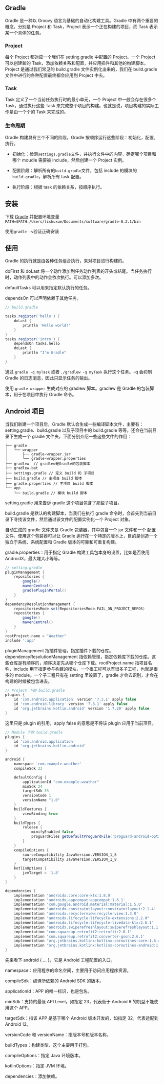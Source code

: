 ## Gradle

Gradle 是一种以 Groovy 语言为基础的自动化构建工具。Gradle 中有两个重要的概念，分别是 Project 和 Task，Project 表示一个正在构建的项目，而 Task 表示某一个具体的任务。

### Project

每个 Project 都对应一个我们在 setting.gradle 中配置的 Project。一个 Project 可以创建新的 Task，添加依赖关系和配置，并应用插件和其他的构建脚本。Project 是通过我们常见的 build.gradle 文件实例化出来的，我们在 build.gradle 文件中进行的各种配置最终都会应用到 Project 中去。

### Task

Task 定义了一个当前任务执行时的最小单元，一个 Project 中一般会存在很多个 Task，通过执行这些 Task 来完成整个项目的构建。也就是说，项目构建的实际工作是由一个个的 Task 来完成的。

### 生命周期

Gradle 构建具有三个不同的阶段。Gradle 按顺序运行这些阶段：初始化，配置，执行。

- 初始化：检测`settings.gradle`文件，并执行文件中的内容，确定哪个项目和哪个 moudle 需要被 include，然后创建一个 Project 实例。

- 配置阶段：解析所有的`build.gradle`文件，包括 include 的模块的`build.gradle`，解析所有 task 配置。

- 执行阶段：根据 task 的依赖关系，按顺序执行。

## 安装

下载 [Gradle](https://gradle.org/releases/) 并配置环境变量 `PATH=$PATH:/Users/lishuxue/Documents/software/gradle-8.2.1/bin`

使用`gradle -v`验证正确安装

## 使用

Gradle 的执行就是由各种任务组合执行，来对项目进行构建的。

doFirst 和 doLast 将一个动作添加到任务动作列表的开头或结尾。当任务执行时，动作列表中的动作会依次执行。可以添加多次。

defaultTasks 可以用来指定默认执行的任务。

dependsOn 可以声明依赖于其他任务。

```gradle
// build.gradle

tasks.register('hello') {
    doLast {
        println 'Hello world!'
    }
}
tasks.register('intro') {
    dependsOn tasks.hello
    doLast {
        println "I'm Gradle"
    }
}
```

通过 `gradle -q myTask` 或者 `./gradlew -q myTask` 执行这个任务。-q 会抑制 Gradle 的日志消息，因此只显示任务的输出。

使用 `gradle wrapper` 生成对应的 gradlew 脚本。gradlew 是 Gradle 的包装脚本，用于在项目中执行 Gradle 命令。

## Android 项目

当我们新建一个项目后，Gradle 默认会生成一些编译脚本文件，主要有：setting.gradle、build.gradle 以及子项目中的 build.gradle 等等，还会在当前目录下生成一个 gradle 文件夹，下面分别介绍一些这些文件的作用：

```
├── gradle
│   └── wrapper
│       ├── gradle-wrapper.jar
│       └── gradle-wrapper.properties
├── gradlew  // gradlew是Gradle的包装脚本
├── gradlew.bat
├── settings.gradle // 定义 build 和 子项目
├── build.gradle // 主项目 build 脚本
├── gradle.properties // 主项目 build 脚本
└── app
    └── build.gradle // 模块 build 脚本
```

setting.gradle 用来告诉 gradle 这个项目包含了那些子项目。

build.gradle 是默认的构建脚本，当我们在执行 gradle 命令时，会首先到当前目录下寻找该文件，然后通过该文件的配置实例化一个 Project 对象。

自动生成的 gradle 文件夹是 Gradle 包装器，其中包含一个 jar 文件和一个 配置文件，使用这个包装器可以让 Gradle 运行在一个特定的版本上，目的是创造一个独立于系统、系统配置和 Gradle 版本的可靠和可重复构建。

gradle.properties：用于指定 Gradle 构建工具包本身的设置，比如是否使用 AndroidX，最大堆大小等等。

```gradle
// setting.gradle
pluginManagement {
    repositories {
        google()
        mavenCentral()
        gradlePluginPortal()
    }
}
dependencyResolutionManagement {
    repositoriesMode.set(RepositoriesMode.FAIL_ON_PROJECT_REPOS)
    repositories {
        google()
        mavenCentral()
    }
}
rootProject.name = "Weather"
include ':app'

```

pluginManagement 指插件管理，指定插件下载的仓库。dependencyResolutionManagement 指依赖管理，指定依赖库下载的仓库。这些仓库是有顺序的，顺序决定先从哪个仓库下载。rootProject.name 指项目名称，include 用于指定参与构建的模块，一个根工程可以有很多子工程，也就是很多的 module。一个子工程只有在 setting 里设置了，gradle 才会去识别，才会在构建的时候被包含进去。

```gradle
// Project 下的 build.gradle
plugins {
    id 'com.android.application' version '7.3.1' apply false
    id 'com.android.library' version '7.3.1' apply false
    id 'org.jetbrains.kotlin.android' version '1.7.20' apply false
}
```

这里只是 plugin 的引用，apply false 的意思是不将该 plugin 应用于当前项目。

```gradle
// Module 下的 build.gradle
plugins {
    id 'com.android.application'
    id 'org.jetbrains.kotlin.android'
}

android {
    namespace 'com.example.weather'
    compileSdk 33

    defaultConfig {
        applicationId "com.example.weather"
        minSdk 24
        targetSdk 33
        versionCode 1
        versionName "1.0"
    }
    buildFeatures {
        viewBinding true
    }
    buildTypes {
        release {
            minifyEnabled false
            proguardFiles getDefaultProguardFile('proguard-android-optimize.txt'), 'proguard-rules.pro'
        }
    }
    compileOptions {
        sourceCompatibility JavaVersion.VERSION_1_8
        targetCompatibility JavaVersion.VERSION_1_8
    }
    kotlinOptions {
        jvmTarget = '1.8'
    }
}

dependencies {
    implementation 'androidx.core:core-ktx:1.8.0'
    implementation 'androidx.appcompat:appcompat:1.6.1'
    implementation 'com.google.android.material:material:1.5.0'
    implementation 'androidx.constraintlayout:constraintlayout:2.1.4'
    implementation 'androidx.recyclerview:recyclerview:1.3.0'
    implementation "androidx.lifecycle:lifecycle-extensions:2.2.0"
    implementation "androidx.lifecycle:lifecycle-livedata-ktx:2.6.1"
    implementation "androidx.swiperefreshlayout:swiperefreshlayout:1.1.0"
    implementation 'com.squareup.retrofit2:retrofit:2.6.1'
    implementation 'com.squareup.retrofit2:converter-gson:2.6.1'
    implementation "org.jetbrains.kotlinx:kotlinx-coroutines-core:1.6.4"
    implementation "org.jetbrains.kotlinx:kotlinx-coroutines-android:1.6.4"
}
```

先来看下 android { ... }，它是 Android 工程配置的入口。

namespace：应用程序的命名空间，主要用于访问应用程序资源。

compileSdk：编译所依赖的 Android SDK 的版本。

applicationId：APP 的唯一标识，也是包名。

minSdk：支持的最低 API Level，如指定 23，代表低于 Android 6 的机型不能使用这个 APP。

targetSdk：指该 APP 是基于哪个 Android 版本开发的，如指定 32，代表适配到 Android 12。

versionCode 和 versionName：指版本号和版本名称。

buildTypes：构建类型，这个主要用于打包。

compileOptions：指定 Java 环境版本。

kotlinOptions：指定 JVM 环境。

dependencies：添加依赖。

